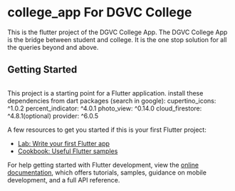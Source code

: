 # college_app For DGVC College

This is the flutter project of the DGVC College App. The DGVC College App is the bridge between student and college. It is the one stop solution for all the queries beyond and above.

## Getting Started
<img scr='assets/'>






This project is a starting point for a Flutter application.
install these dependencies from dart packages (search in google):
  cupertino_icons: ^1.0.2
  percent_indicator: ^4.0.1
  photo_view: ^0.14.0
  cloud_firestore: ^4.8.1(optional)
  provider: ^6.0.5

 

A few resources to get you started if this is your first Flutter project:

- [Lab: Write your first Flutter app](https://docs.flutter.dev/get-started/codelab)
- [Cookbook: Useful Flutter samples](https://docs.flutter.dev/cookbook)

For help getting started with Flutter development, view the
[online documentation](https://docs.flutter.dev/), which offers tutorials,
samples, guidance on mobile development, and a full API reference.
